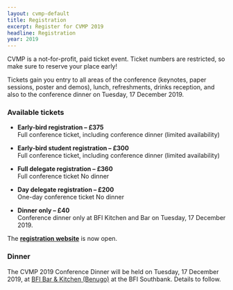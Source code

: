```yaml
---
layout: cvmp-default
title: Registration
excerpt: Register for CVMP 2019
headline: Registration
year: 2019
---
```


CVMP is a not-for-profit, paid ticket event.
Ticket numbers are restricted, so make sure to reserve your place early!

Tickets gain you entry to all areas of the conference (keynotes, paper sessions, poster and demos), lunch, refreshments, drinks reception, and also to the conference dinner on Tuesday, 17 December 2019.

<!-- **Please note:** The CVMP 2018 Conference Dinner is included only for registrations _before 3 December 2018_. No further dinner tickets will be available after 3 December 2018 17:00. -->

<!-- <span class="label label-info">**Please note:**</span> -->
<!-- **Tickets for CVMP 2018 have now sold out.** -->
<!-- There are no further dinner tickets available. -->



<!-- Please note that registration for the meal is full. It is now no longer possible to change/ edit your menu choices. Please contact the restaurant direct on the evening with any issues. -->

### Available tickets 

 - **Early-bird registration – £375**  
Full conference ticket, including conference dinner (limited availability)

 - **Early-bird student registration – £300**  
Full conference ticket, including conference dinner (limited availability)

- **Full delegate registration – £360**  
Full conference ticket
<span class="label label-info">No dinner</span>

- **Day delegate registration – £200**  
One-day conference ticket
<span class="label label-info">No dinner</span>

- **Dinner only – £40**  
Conference dinner only at BFI Kitchen and Bar on Tuesday, 17 December 2019.

The **[registration website](https://store.york.ac.uk/product-catalogue/computer-science/cvmp-2019)** is now open. 


### Dinner 
The CVMP 2019 Conference Dinner will be held on Tuesday, 17 December 2019, at [BFI Bar & Kitchen (Benugo)](https://www.benugo.com/restaurants/bfi-bar-kitchen) at the BFI Southbank. Details to follow.

<!--
### Dinner menu

The CVMP 2018 Conference Dinner will be held on Thursday, 13 December 2018, at [BFI Bar & Kitchen (Benugo)](https://www.benugo.com/restaurants/bfi-bar-kitchen) at the BFI Southbank.

When registering for CVMP, you will have been asked to select your choice of menu for the evening:

{::options parse_block_html="true" /}

<div class="panel panel-default">
#### Non-vegetarian menu
{: .panel-heading}
<div class="panel-body">
- Crayfish cocktail, avocado, cucumber, radish & baby gem
- Roast Norfolk turkey crown, duck fat roast potatoes, roasted vegetables, cranberry sauce, red wine & thyme gravy 
- Sticky toffee pudding, salted caramel, cinnamon ice cream
</div>
</div>

<div class="panel panel-default">
#### Vegetarian menu
{: .panel-heading}
<div class="panel-body">
- Spiced mulligatawny soup, sour cream, coriander (V)
- Warm puy lentil & roasted heritage beetroot salad, kale & green harissa yoghurt (V)
- Sticky toffee pudding, salted caramel, cinnamon ice cream  
</div>
</div>

{::options parse_block_html="false" /}

If you have any further dietary requirements, or allergies, please contact the restaurant directly at [benugoloungeside@benugo.com](mailto:benugoloungeside@benugo.com).
-->
